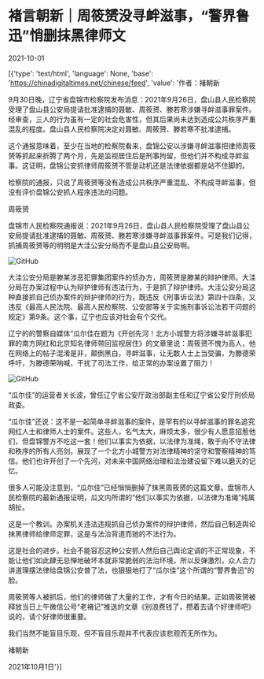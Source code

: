 # 褚言朝新｜周筱赟没寻衅滋事，“警界鲁迅”悄删抹黑律师文

2021-10-01

[{'type': 'text/html', 'language': None, 'base': 'https://chinadigitaltimes.net/chinese/feed', 'value': '作者：褚朝新

9月30日晚，辽宁省盘锦市检察院发布消息：2021年9月26日，盘山县人民检察院受理了盘山县公安局提请批准逮捕的聂敏、周筱赟、滕若寒涉嫌寻衅滋事罪案件。经审查，三人的行为虽有一定的社会危害性，但其后果尚未达到造成公共秩序严重混乱的程度。盘山县人民检察院决定对聂敏、周筱赟、滕若寒不批准逮捕。

这个通报意味着，至少在当地的检察院看来，盘锦公安以涉嫌寻衅滋事把律师周筱赟等抓起来折腾了两个月，先是监视居住后是刑事拘留，但他们并不构成寻衅滋事。这证明，盘锦公安抓律师周筱赟不管是动机还是法律依据都是站不住脚的。

检察院的通报，只说了周筱赟等没有造成公共秩序严重混乱、不构成寻衅滋事，但没有评价盘锦公安抓人程序违法的问题。

周筱赟

盘锦市人民检察院通报说：2021年9月26日，盘山县人民检察院受理了盘山县公安局提请批准逮捕的聂敏、周筱赟、滕若寒涉嫌寻衅滋事罪案件。可是我们记得，抓捕周筱赟等的明明是大洼公安分局而不是盘山县公安局啊。

![GitHub](https://chinadigitaltimes.net/chinese/files/2021/10/post-671562-6156dd4b91e51.)

大洼公安分局是滕某涉恶犯罪集团案件的侦办方，周筱赟是滕某的辩护律师。大洼分局在办案过程中认为辩护律师有违法行为，于是抓了辩护律师。大洼公安分局这种直接抓自己侦办案件的辩护律师的行为，既违反《刑事诉讼法》第四十四条，又违反《最高人民法院、最高人民检察院、公安部等关于实施刑事诉讼法若干问题的规定》第9条。这个事，辽宁也应该对社会有个交代。

辽宁的的警察自媒体“瓜尔佳在题为《开创先河！北方小城警方将涉嫌寻衅滋事犯罪的南方网红和北京知名律师带回监视居住》的文章里说：周筱赟不愧为高人，他在网络上的帖子混淆是非，颠倒黑白，寻衅滋事，让无数人士上当受骗，为滕德荣呼吁，为滕德荣呐喊，干扰了司法工作，给正常的办案设置了阻力！

![GitHub](https://chinadigitaltimes.net/chinese/files/2021/10/post-671562-6156dd4d2b58f.)

“瓜尔佳”的运营者关长波，曾任辽宁省公安厅政治部副主任和辽宁省公安厅刑侦局政委。

“瓜尔佳”还说：这不是一起简单寻衅滋事的案件，是罕有的以寻衅滋事的罪名追究网红人士和律师人士的案件。这些人，名气太大，麻烦太多，很少有人愿意招惹他们，但盘锦警方不吃这一套！他们以事实为依据，以法律为准绳，敢于向不守法律和秩序的所有人亮剑，展现了一个北方小城警方对法律精神的坚守和警察精神的笃信。他们也许开创了一个先河，对未来中国网络治理和法治建设留下难以磨灭的记忆。

很多人可能没注意到，“瓜尔佳”已经悄悄删掉了抹黑周筱赟的这篇文章。盘锦市人民检察院的最新通报证明，瓜文内所谓的“他们以事实为依据，以法律为准绳”纯属胡扯。

这是一个教训。办案机关违法违规抓自己侦办案件的辩护律师，然后自己制造舆论抹黑律师给律师定罪，这是与法治背道而驰的不法行为。

这是社会的进步。社会不能容忍这种公安抓人然后自己舆论定调的不正常现象，不能让他们如此肆无忌惮地破坏本就非常脆弱的法治环境，所以反弹激烈，众人合力讲道理摆法律给盘锦公安普了法，也狠狠地打了“瓜尔佳”这个所谓的“警界鲁迅”的脸。

周筱赟等人被抓后，他们的律师做了大量的工作，才有今日的结果。正如周筱赟被释放当日上午微信公号“老褚记”推送的文章《别浪费钱了，攒着去请个好律师吧》说的，请个好律师很重要。

我们当然不能盲目乐观，但不盲目乐观并不代表应该悲观而无所作为。

褚朝新

2021年10月1日'}]